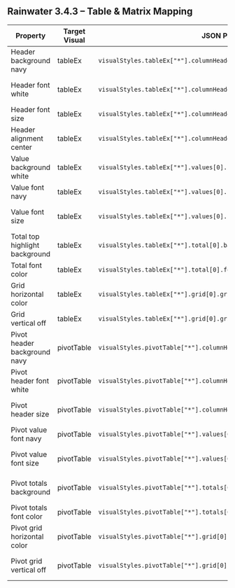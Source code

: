 ## Rainwater 3.4.3 – Table & Matrix Mapping

| Property | Target Visual | JSON Path | Value | Notes |
| --- | --- | --- | --- | --- |
| Header background navy | tableEx | `visualStyles.tableEx["*"].columnHeaders[0].backColor.solid.color` | `#0C2340` | Matches screenshot header bar. |
| Header font white | tableEx | `visualStyles.tableEx["*"].columnHeaders[0].fontColor.solid.color` | `#FFFFFF` | White uppercase text. |
| Header font size | tableEx | `visualStyles.tableEx["*"].columnHeaders[0].fontSize` | 12 | Approximate 12 pt. |
| Header alignment center | tableEx | `visualStyles.tableEx["*"].columnHeaders[0].alignment` | `Center` | Observed centering. |
| Value background white | tableEx | `visualStyles.tableEx["*"].values[0].backColor.solid.color` | `#FFFFFF` | No banding visible. |
| Value font navy | tableEx | `visualStyles.tableEx["*"].values[0].fontColor.solid.color` | `#0C2340` | Matches body text. |
| Value font size | tableEx | `visualStyles.tableEx["*"].values[0].fontSize` | 11 | Slightly smaller than headers. |
| Total top highlight background | tableEx | `visualStyles.tableEx["*"].total[0].backColor.solid.color` | `#0C2340` | Use navy block for totals card. |
| Total font color | tableEx | `visualStyles.tableEx["*"].total[0].fontColor.solid.color` | `#FFFFFF` | White totals text. |
| Grid horizontal color | tableEx | `visualStyles.tableEx["*"].grid[0].gridHorizontalColor.solid.color` | `#B0C4D4` | Soft blue separators. |
| Grid vertical off | tableEx | `visualStyles.tableEx["*"].grid[0].gridVertical` | false | None displayed. |
| Pivot header background navy | pivotTable | `visualStyles.pivotTable["*"].columnHeaders[0].backColor.solid.color` | `#0C2340` | Align pivot table with table. |
| Pivot header font white | pivotTable | `visualStyles.pivotTable["*"].columnHeaders[0].fontColor.solid.color` | `#FFFFFF` | White header text. |
| Pivot header size | pivotTable | `visualStyles.pivotTable["*"].columnHeaders[0].fontSize` | 12 | Matches table header sizing. |
| Pivot value font navy | pivotTable | `visualStyles.pivotTable["*"].values[0].fontColor.solid.color` | `#0C2340` | Align body text. |
| Pivot value font size | pivotTable | `visualStyles.pivotTable["*"].values[0].fontSize` | 11 | Consistent with table rows. |
| Pivot totals background | pivotTable | `visualStyles.pivotTable["*"].totals[0].backgroundColor.solid.color` | `#BDCBDC` | Light highlight strip. |
| Pivot totals font color | pivotTable | `visualStyles.pivotTable["*"].totals[0].fontColor.solid.color` | `#0C2340` | Bold navy totals. |
| Pivot grid horizontal color | pivotTable | `visualStyles.pivotTable["*"].grid[0].gridHorizontalColor.solid.color` | `#B0C4D4` | Matching separators. |
| Pivot grid vertical off | pivotTable | `visualStyles.pivotTable["*"].grid[0].gridVertical` | false | No vertical lines observed. |
